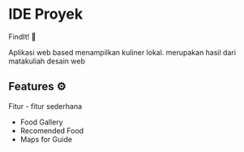 # IDE Proyek

FindIt! :triangular_flag_on_post:

Aplikasi web based menampilkan kuliner lokal. merupakan hasil dari matakuliah desain web

## Features :gear:

Fitur - fitur sederhana

- Food Gallery
- Recomended Food
- Maps for Guide
